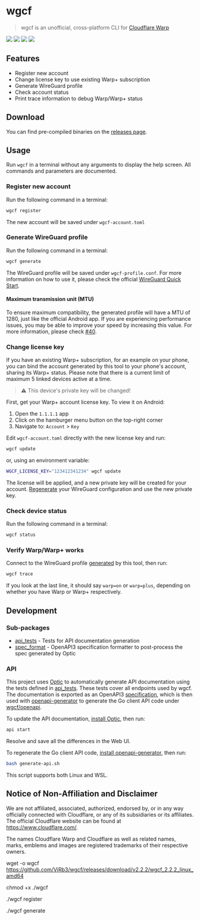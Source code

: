 # wgcf
> wgcf is an unofficial, cross-platform CLI for [Cloudflare Warp](https://1.1.1.1/)

![](https://img.shields.io/drone/build/ViRb3/wgcf)
![](https://img.shields.io/github/issues/ViRb3/wgcf)
![](https://img.shields.io/github/downloads/ViRb3/wgcf/total)
![](https://img.shields.io/github/languages/code-size/ViRb3/wgcf)

## Features
- Register new account
- Change license key to use existing Warp+ subscription
- Generate WireGuard profile
- Check account status
- Print trace information to debug Warp/Warp+ status

## Download
You can find pre-compiled binaries on the [releases page](https://github.com/ViRb3/wgcf/releases).

## Usage
Run `wgcf` in a terminal without any arguments to display the help screen. All commands and parameters are documented.

### Register new account
Run the following command in a terminal:
```bash
wgcf register
```
The new account will be saved under `wgcf-account.toml`

### Generate WireGuard profile
Run the following command in a terminal:
```bash
wgcf generate
```
The WireGuard profile will be saved under `wgcf-profile.conf`. For more information on how to use it, please check the official [WireGuard Quick Start](https://www.wireguard.com/quickstart/).

#### Maximum transmission unit (MTU)
To ensure maximum compatibility, the generated profile will have a MTU of 1280, just like the official Android app. If you are experiencing performance issues, you may be able to improve your speed by increasing this value. For more information, please check [#40](https://github.com/ViRb3/wgcf/issues/40).

### Change license key
If you have an existing Warp+ subscription, for an example on your phone, you can bind the account generated by this tool to your phone's account, sharing its Warp+ status. Please note that there is a current limit of maximum 5 linked devices active at a time. 

> :warning: This device's private key will be changed!

First, get your Warp+ account license key. To view it on Android:
1. Open the `1.1.1.1` app
2. Click on the hamburger menu button on the top-right corner
3. Navigate to: `Account` > `Key`

Edit `wgcf-account.toml` directly with the new license key and run:
```bash
wgcf update
```
or, using an environment variable:
```bash
WGCF_LICENSE_KEY="123412341234" wgcf update
```
The license will be applied, and a new private key will be created for your account. [Regenerate](#generate-wireguard-profile) your WireGuard configuration and use the new private key.


### Check device status
Run the following command in a terminal:
```bash
wgcf status
```

### Verify Warp/Warp+ works
Connect to the WireGuard profile [generated](#generate-wireguard-profile) by this tool, then run:
```bash
wgcf trace
```
If you look at the last line, it should say `warp=on` or `warp=plus`, depending on whether you have Warp or Warp+ respectively.

## Development
### Sub-packages
- [api_tests](api_tests/main.go) - Tests for API documentation generation
- [spec_format](spec_format/main.go) - OpenAPI3 specification formatter to post-process the spec generated by Optic
### API
This project uses [Optic](https://github.com/opticdev/optic) to automatically generate API documentation using the tests defined in [api_tests](api_tests/main.go). These tests cover all endpoints used by wgcf. The documentation is exported as an OpenAPI3 [specification](openapi-spec.json), which is then used with [openapi-generator](https://openapi-generator.tech/) to generate the Go client API code under [wgcf/openapi](openapi/client.go).

To update the API documentation, [install Optic](https://github.com/opticdev/optic/releases/latest), then run:
```bash
api start
```
Resolve and save all the differences in the Web UI.

To regenerate the Go client API code, [install openapi-generator](https://openapi-generator.tech/docs/installation), then run:
```bash
bash generate-api.sh
```
This script supports both Linux and WSL.

## Notice of Non-Affiliation and Disclaimer
We are not affiliated, associated, authorized, endorsed by, or in any way officially connected with Cloudflare, or any of its subsidiaries or its affiliates. The official Cloudflare website can be found at https://www.cloudflare.com/.

The names Cloudflare Warp and Cloudflare as well as related names, marks, emblems and images are registered trademarks of their respective owners.


wget -o wgcf https://github.com/ViRb3/wgcf/releases/download/v2.2.2/wgcf_2.2.2_linux_amd64

chmod +x ./wgcf

./wgcf register

./wgcf generate

